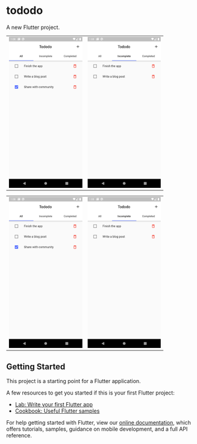 # tododo

A new Flutter project.

<div style="text-align: center">
    <table>
        <tr>
            <td style="text-align: center">
                <img src="https://github.com/Heritsam/Tododo/blob/master/screenshots/tododo_1.png" height="400">
            </td>
            <td style="text-align: center">
                <img src="https://github.com/Heritsam/Tododo/blob/master/screenshots/tododo_2.png" height="400">
            </td>
        </tr>
    </table>
</div>
<div style="text-align: center">
    <table>
        <tr>
            <td style="text-align: center">
                <img src="https://github.com/Heritsam/Tododo/blob/master/screenshots/tododo_1.png" height="400">
            </td>
            <td style="text-align: center">
                <img src="https://github.com/Heritsam/Tododo/blob/master/screenshots/tododo_2.png" height="400">
            </td>
        </tr>
    </table>
</div>

## Getting Started

This project is a starting point for a Flutter application.

A few resources to get you started if this is your first Flutter project:

- [Lab: Write your first Flutter app](https://flutter.dev/docs/get-started/codelab)
- [Cookbook: Useful Flutter samples](https://flutter.dev/docs/cookbook)

For help getting started with Flutter, view our
[online documentation](https://flutter.dev/docs), which offers tutorials,
samples, guidance on mobile development, and a full API reference.
